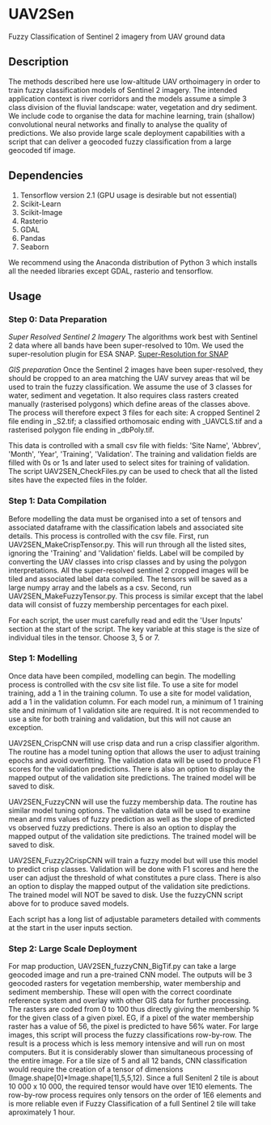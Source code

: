 # UAV2Sen
 Fuzzy Classification of Sentinel 2 imagery from UAV ground data
 
## Description
The methods described here use low-altitude UAV orthoimagery in order to train fuzzy classification models of Sentinel 2 imagery.  The intended application context is river corridors and the models assume a simple 3 class division of the fluvial landscape: water, vegetation and dry sediment.  We include code to organise the data for machine learning, train (shallow) convolutional neural networks and finally to analyse the quality of predictions.  We also provide large scale deployment capabilities with a script that can deliver a geocoded fuzzy classification from a large geocoded tif image.  

## Dependencies
1. Tensorflow version 2.1 (GPU usage is desirable but not essential)
2. Scikit-Learn
3. Scikit-Image
4. Rasterio
5. GDAL
6. Pandas
7. Seaborn

We recommend using the Anaconda distribution of Python 3 which installs all the needed libraries except GDAL, rasterio and tensorflow.

## Usage

### Step 0: Data Preparation
*Super Resolved Sentinel 2 Imagery*
The algorithms work best with Sentinel 2 data where all bands have been super-resolved to 10m.  We used the super-resolution plugin for ESA SNAP. [Super-Resolution for SNAP](https://nicolas.brodu.net/recherche/superres/)

*GIS preparation*
Once the Sentinel 2 images have been super-resolved, they should be cropped to an area matching the UAV survey areas that wil be used to train the fuzzy classification.  We assume the use of 3 classes for water, sediment and vegetation. It also requires class rasters created manually (rasterised polygons) which define areas of the classes above. The process will therefore expect 3 files for each site: A cropped Sentinel 2 file ending in _S2.tif; a classified orthomosaic ending with _UAVCLS.tif and a rasterised polygon file ending in _dbPoly.tif. 

This data is controlled with a small csv file with fields: 'Site Name', 'Abbrev', 'Month', 'Year', 'Training', 'Validation'. The training and validation fields are filled with 0s or 1s and later used to select sites for training of validation. The script UAV2SEN_CheckFiles.py can be used to check that all the listed sites have the expected files in the folder.

### Step 1: Data Compilation
Before modelling the data must be organised into a set of tensors and associated dataframe with the classification labels and associated site details.  This process is controlled with the csv file.  First, run UAV2SEN_MakeCrispTensor.py.  This will run through all the listed sites, ignoring the 'Training' and 'Validation' fields.   Label will be compiled by converting the UAV classes into crisp classes and by using the polygon interpretations.  All the super-resolved sentinel 2 cropped images will be tiled and associated label data compiled.  The tensors will be saved as a large numpy array and the labels as a csv.  Second, run UAV2SEN_MakeFuzzyTensor.py.  This process is similar except that the label data will consist of fuzzy membership percentages for each pixel.

For each script, the user must carefully read and edit the 'User Inputs' section at the start of the script. The key variable at this stage is the size of individual tiles in the tensor.  Choose 3, 5 or 7.

### Step 1: Modelling
Once data have been compiled, modelling can begin.  The modelling process is controlled with the csv site list file.  To use a site for model training, add a 1 in the training column.  To use a site for model validation, add a 1 in the validation column.  For each model run, a minimum of 1 training site and minimum of 1 validation site are required.  It is not recommended to use a site for both training and validation, but this will not cause an exception.

UAV2SEN_CrispCNN will use crisp data and run a crisp classifier algorithm.  The routine has a model tuning option that allows the user to adjust training epochs and avoid overfitting. The validation data will be used to produce F1 scores for the validation predictions.  There is also an option to display the mapped output of the validation site predictions.  The trained model will be saved to disk.

UAV2SEN_FuzzyCNN will use the fuzzy membership data.  The routine has similar model tuning options.  The validation data will be used to examine mean and rms values of fuzzy prediction as well as the slope of predicted vs observed fuzzy predictions. There is also an option to display the mapped output of the validation site predictions. The trained model will be saved to disk.

UAV2SEN_Fuzzy2CrispCNN will train a fuzzy model but will use this model to predict crisp classes. Validation will be done with F1 scores and here the user can adjust the threshold of what constitutes a pure class. There is also an option to display the mapped output of the validation site predictions. The trained model will NOT be saved to disk. Use the fuzzyCNN script above for to produce saved models.

Each script has a long list of adjustable parameters detailed with comments at the start in the user inputs section.

### Step 2: Large Scale Deployment
For map production, UAV2SEN_fuzzyCNN_BigTif.py can take a large geocoded image and run a pre-trained CNN model.  The outputs will be 3 geocoded rasters for vegetation membership, water membership and sediment membership.  These will open with the correct coordinate reference system and overlay with other GIS data for further processing.  The rasters are coded from 0 to 100 thus directly giving the membership % for the given class of a given pixel.  EG, if a pixel of the water membership raster has a value of 56, the pixel is predicted to have 56% water.  For large images, this script will process the fuzzy classifications row-by-row. The result is a process which is less memory intensive and will run on most computers.  But it is considerably slower than simultaneous processing of the entire image.  For a tile size of 5 and all 12 bands, CNN classification would require the creation of a tensor of dimensions (Image.shape[0]*Image.shape[1],5,5,12).  Since a full Senitenl 2 tile is about 10 000 x 10 000, the required tensor would have over 1E10 elements.    The row-by-row process requires only tensors on the order of 1E6 elements and is more reliable even if Fuzzy Classification of a full Sentinel 2 tile will take aproximately 1 hour.



